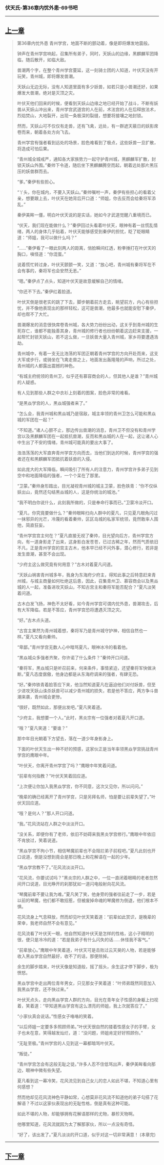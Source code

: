 ### 伏天氏-第36章内忧外患-69书吧

--------
[上一章](./61e418c45e6751fcd756586412e502fc.md)
--------


>
>
>
>第36章内忧外患
>青州学宫，地面不断的颤动着，像是即将爆发地震般。
>
>钟声在青州学宫响起，召集所有弟子，同时，天妖山的边缘，黑麒麟军团降临，随后散开，如临大敌。
>
>兽潮两个字，在整个青州学宫蔓延，这一刻骑士团的人知道，叶伏天没有开玩笑，青州城，即将爆发兽潮。
>
>天妖山无边无际，没有人知道里面有多少妖兽，如若只是小兽潮还好，如果爆发大兽潮，绝对是灭顶之灾。
>
>叶伏天他们回来的时候，便看到天妖山边缘之地已经开始了战斗，不断有妖兽从天妖山冲出来，青州学宫武道宫的人在前，术法宫的人在后释放法术，烈焰焚山，大地裂开，出现一条极深的裂缝，想要将接壤之地封锁。
>
>然而，天妖山可不仅仅有走兽，还有飞禽，远处，有一群遮天蔽日的妖影席卷而来，朝着各处方向飞去。
>
>青州学宫有强者看到远处的场景，脸色难看到了极点，这些妖兽一旦扩散，将造成可怕后果。
>
>“青州城全城戒严，通知各大家族势力一起守护青州城，黑麒麟军扩散，封锁天妖山外围。”秦帅下令道，随后坐下黑麒麟腾空而起，朝着远处那片黑压压的妖兽群而去。
>
>“爹。”秦伊有些担心。
>
>“丫头，你在城内，不要入天妖山。”秦帅嘱咐一声，秦伊有些担心的看着父亲，想要跟上去，叶伏天在她背后开口道：“师姐，你去反而会给秦将军添乱。”
>
>秦伊美眸一僵，明白叶伏天说的是实话，她如今才武道觉醒八重境而已。
>
>“伏天，我们现在能做什么？”秦伊回过头看着叶伏天，眼神有着一丝慌乱情绪，两人的身体几乎贴着，叶伏天能够感受到秦伊的担忧，眨了眨眼睛道：“师姐，我可以做什么吗？”
>
>“……”秦伊看了一眼此刻两人的距离，俏脸瞬间红透，粉拳捶打在叶伏天的胸口，嗔怪道：“你混蛋。”
>
>说着慌忙转过身，叶伏天颤颤一笑，又道：“放心吧，青州城有秦将军在不会有事的，秦将军也会安然无恙。”
>
>“嗯。”秦伊点了点头，知道叶伏天是故意缓解自己的情绪。
>
>“你还不下去。”秦伊红着脸道。
>
>叶伏天倒是很老实的跳了下去，脚步朝着前方走去，眺望前方，内心有些担忧，并不像他表现出的那样轻松，这可是兽潮，他最多也就能安慰下秦伊，却也帮不了大忙。
>
>兽潮爆发的消息很快席卷青州城，各大势力纷纷出动，这关乎到青州城的生死存亡，谁都不能独善其身，青州城的修行者也纷纷朝着这边赶来支援，一起帮忙封锁天妖山，若不这么做，一旦妖兽大量入青州城，家乡将要遭遇浩劫。
>
>青州城中，有着一支无比浩荡的军团正朝着青州学宫的方向开赴而来，这支大军或步行，或骑坐在飞禽走兽之上，地面发出轰隆隆的声响，所过之处，青州城的人都露出震撼的神色。
>
>“有城主府统领的青州卫，似乎还有慕容商会的人，但其他人是谁？”青州城的人疑惑。
>
>有人见到那些人群之中衣衫上刻着的图案，脸色非常的难看。
>
>“是黑焱学宫的人，黒焱城强者来了。”
>
>“怎么会，我青州城和黒焱城乃是宿敌，城主率领的青州卫怎么可能和黒焱城的军团在一起？”
>
>“不知道。”诸人心颤不止，那边传出兽潮的消息，青州卫不但没有和青州学宫以及黑麒麟军团在一起抵抗兽潮，反而和黒焱城的人在一起，这让诸人心中生出了不安的情绪，青州城可能真的要出大事了。
>
>浩浩荡荡的大军直奔青州学宫方向而去，当他们到达的时候，青州学宫的强者还在和黑麒麟军团抵抗着妖兽的入侵。
>
>如此庞大的大军降临，瞬间吸引了所有人的注意力，青州学宫许多弟子见到空中和地面降临的强者，一个个呆在了那里。
>
>“卫蒙。”秦帅身形踏出，目光凝视青州城的城主卫蒙，脸色铁青：“你不仅纵妖出山，竟然还勾结黒焱城的人，这是你统治的城池。”
>
>“我不明白你说什么，此刻我所做的，只是奉命行事而已。”卫蒙冷淡开口。
>
>“夏凡，你究竟要做什么？”秦帅眼眸扫向人群中的夏凡，只见夏凡眼角闪过一抹邪异的光芒，冷蔑的看着秦帅，区区岛城的私家军统领，竟然敢率人围他，简直狂妄。
>
>“青州学宫宫主何在？”夏凡直接无视了秦帅，目光望向后方，青州学宫方向，有一道身影走了出来，这身影白发苍苍，已过古稀之年，然而气质依旧不凡，正是青州学宫的宫主古木，他本早已经不问外事，潜心修行，若非是发生兽潮，甚至不会出现。
>
>“少府主这么做究竟有何用意？”古木对着夏凡问道。
>
>“天妖山祸害青州城多年，我身为东海府少府主，得知此事之后特意赶来青州城，与城主商量如何杜绝这后患，因此，召集青州卫、慕容商会以及黒焱城的人一起，准备进攻天妖山，不知古宫主和秦将军能否配合？”夏凡淡笑着问道。
>
>古木白发飞扬，神色不太好看，如今青州学宫可谓内忧外患，兽潮攻击，后有大军降临，若是不答应，青州学宫恐将遭遇灭顶之灾。
>
>“好。”古木点头道。
>
>“古宫主果然为青州城着想，秦将军乃是青州城守护神，相信自然也一样。”夏凡又看向秦帅。
>
>“卑鄙。”青州学宫无数人心中暗骂夏凡，眼神冰冷的看着他。
>
>“黒焱城众多强者齐聚，你许诺了什么条件？”秦帅开口问道。
>
>“秦将军，黒焱城只是听召前来，何来条件，事情紧迫，还望秦将军快做决断。”夏凡态度倨傲，他身边都是从东海府调来的强者，有肆无恐。
>
>“好。”秦帅铁青着脸答应下来，他当然知道夏凡在逼迫他们对付妖兽，但至少进攻天妖山诛杀妖兽可以减少青州城的损失，若是他不答应，两方争斗兽潮来袭，青州城会更惨。
>
>“很好，既然如此，那便出发吧。”夏凡笑着道。
>
>“少府主，我想要一个人。”此时，黑炎宗有一位强者对着夏凡开口道。
>
>“哦？”夏凡笑道：“要谁？”
>
>那中年目光朝着下方望去，落在一道少年身影身上。
>
>下面的叶伏天生出一种不好的预感，这家伙正是当年率领黑焱学宫挑战青州学宫的鹰眼中年。
>
>“叶伏天，你离开青州学宫了吗？”鹰眼中年笑着问道。
>
>“前辈有何指教？”叶伏天笑着回应道。
>
>“上次便让你加入我黑焱学宫，你不同意，这次又见你，所以问问。”
>
>“晚辈的确已经离开了青州学宫，只是另拜名师，怕是要让前辈失望了。”叶伏天回应道。
>
>“哦？是何人？”那人开口问道。
>
>“我。”花风流站在人群之中淡淡开口。
>
>“没关系，即便你有了老师，依旧不妨碍来我黑炎学宫修行。”鹰眼中年依旧不肯放过，笑着说道。
>
>“黑焱学宫不拘小节，相信琴魔前辈也不会阻拦弟子前程吧。”夏凡此刻也开口说道，倒是没想到竟会是那日晚上和花解语在一起的少年。
>
>“黑焱学宫教不了。”花风流淡淡开口。
>
>“花风流，你要试试吗？”黑炎宗的人群之中，一位一直闭着眼睛的老者忽然间开口说道，目光睁开的刹那犹如一道闪电般射向花风流。
>
>“琴魔前辈不要让我为难。”夏凡笑了笑，他身旁的强者往前走了一步，若是以前的琴魔，他们都不敢招惹，但被废掉命魂的琴魔修为倒退，他们根本不惧。
>
>花风流身上气息释放，然而却见叶伏天笑着道：“前辈如此赏识，是晚辈的荣幸，我老师自然不会有意见。”
>
>花风流看了叶伏天一眼，他自然知道叶伏天是怎样的性格，这小子精明的很，便只是冷冷的道：“若是我弟子有什么闪失的话……休怪我不客气。”
>
>“前辈放心。”鹰眼中年笑着道，叶伏天可是击败过云天昊的人物，若是能够收入黑焱学宫自然最好，收不了的话，那便除掉。
>
>余生的脚步踏来，叶伏天像是知道般，摇了摇头，余生这才停下脚步，极为愤怒。
>
>黑焱学宫中走出两位青年男女，只见那女子笑着道：“叶师弟既然同意加入我黑焱学宫，还不快过来。”
>
>叶伏天点头，走向黑焱学宫人群的方向，目光在青年女子性感的身躯上扫视着，笑着道：“早知道黑焱学宫有这么漂亮的师姐，我上次就答应了。”
>
>“小家伙真会说话。”性感女子咯咯的笑着。
>
>“以后师姐一定要多多照顾师弟。”叶伏天很自然的搂着性感女子的手臂，女子也未在意，笑得越发灿烂，道：“没问题，师姐肯定好好照顾你。”
>
>“无耻至极。”青州学宫的人见到这一幕都暗骂叶伏天。
>
>“叛徒。”
>
>“青州学宫怎会有这般无耻之徒。”许多人忍不住低骂出声，秦伊美眸看向那边，眼神中微有些失望。
>
>夏凡看到这一幕冷笑，花风流见到自己女儿的恋人如此不堪，不知道心里有何感想？
>
>然而他却见花风流神色平静如常，心想莫非花风流不知道他的弟子勾搭了花解语？不过以这家伙表现出的无耻性格，倒是真有这种可能。
>
>如此不堪的人物，却能够拥有花解语那样的尤物，暴殄天物啊。
>
>他哪里知道，花风流就因为太了解那家伙，所以一点没有奇怪。
>
>“好了，该出发了。”夏凡淡淡的开口道，似乎对这一切非常满意！
>(本章完)
>
>

--------
[下一章](./a0d005639552bb68d2a96dea9e1ef1fd.md)
--------
